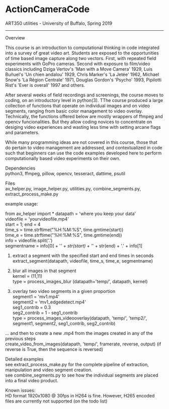 # ActionCameraCode
ART350 utilities - University of Buffalo, Spring 2019

------------------------------------------------------------------------------------------------------------------------------
Overview

This course is an introduction to computational thinking in code integrated into a survey of great video art. Students are exposed to the opportunities of time based image capture along two vectors. First, with repeated field experiments with GoPro cameras. Second with exposure to film/video classics including Dziga Vertov's 'Man with a Move Camera' 1929, Luis Buñuel's 'Un chien andalou' 1929, Chris Marker's 'La Jetée' 1962, Michael Snow's 'La Région Centrale' 1971, Douglas Gordon's 'Psycho' 1993, Pipilotti Rist's 'Ever is overall' 1997 and others. 

After several weeks of field recordings and screenings, the course moves to coding, on an introductory level in python(3). TThe course produced a large collection of functions that operate on individual images and on video segments, ranging from basic color management to video overlay. Technically, the functions offered below are mostly wrappers of ffmpeg and opencv funcionalities. But they allow coding novices to concentrate on desiging video experiences and wasting less time with setting arcane flags and parameters.

While many programming ideas are not covered in this course, those that do pertain to video management are addressed, and contextualized in code such that beginners can use the code examples developed here to perform computationally based video experiments on their own.

Dependencies  
python3, ffmpeg, pillow, opencv, tesseract, dattime, psutil

Files  
av_helper.py, image_helper.py, utilities.py, combine_segments.py, extract_process_make.py

example usage: 

from av_helper import * 
datapath = 'where you keep your data'  
videofile = 'yourvideofile.mp4'  
start = 1; end = 4    
time_s = time.strftime("%H:%M:%S", time.gmtime(start))  
time_e = time.strftime("%H:%M:%S", time.gmtime(end))  
info = videofile.split('.')  
segmentname = info[0] + '_' + str(start) + '_' + str(end) + '.' + info[1]  

1) extract a segment with the specified start and end times in seconds  
extract_segment(datapath, videofile, time_s, time_e, segmentname)

2) blur all images in that segment  
kernel = (11,11)  
type = process_images_blur (datapath+'temp/', datapath, kernel)


3) overlay two video segments in a given proportion  
segment1 = 'mv1.mp4'  
segment2 = 'mv1_edgedetect.mp4'  
seg1_contrib = 0.3  
seg2_contrib = 1 - seg1_contrib  
type = process_images_videooverlay(datapath, 'temp/', 'temp2/', segment1, segment2, seg1_contrib, seg2_contrib)


... and then to create a new .mp4 from the images created in any of the previous steps  
create_video_from_images(datapath, 'temp/', framerate, reverse, output)
(if reverse is True, then the sequence is reversed) 

Detailed examples  
see extract_process_make.py for the complete pipeline of extraction, manipulation and video segment creation.  
see combine_segments.py to see how the individual segments are placed into a final video product.


Known issues:  
HD format 1920x1080 @ 30fps in H264 is fine. However, H265 encoded files are currently not supported (on the todo list)


